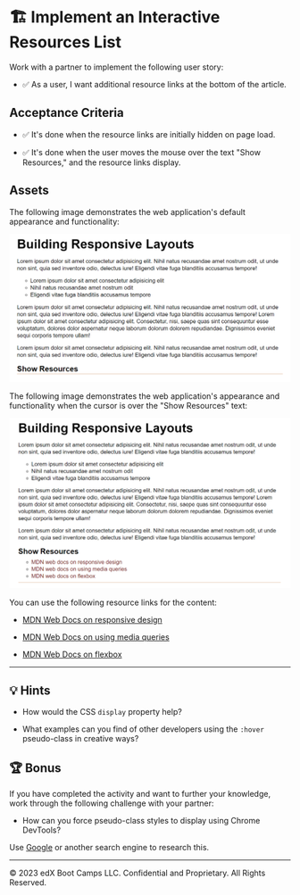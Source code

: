 # 🏗️ Implement an Interactive Resources List

Work with a partner to implement the following user story:

* ✅ As a user, I want additional resource links at the bottom of the article.

## Acceptance Criteria

* ✅ It's done when the resource links are initially hidden on page load.

* ✅ It's done when the user moves the mouse over the text "Show Resources," and the resource links display.

## Assets

The following image demonstrates the web application's default appearance and functionality:

![The text "Show Resources" appears below an article titled "Building Responsive Layouts."](./Images/01-resources-closed.png)

The following image demonstrates the web application's appearance and functionality when the cursor is over the "Show Resources" text:

![Three links to the MDN Web Docs appear under the text "Show Resources."](./Images/02-resources-open.png)

You can use the following resource links for the content:

* [MDN Web Docs on responsive design](https://developer.mozilla.org/en-US/docs/Learn/CSS/CSS_layout/Responsive_Design)

* [MDN Web Docs on using media queries](https://developer.mozilla.org/en-US/docs/Web/CSS/Media_Queries/Using_media_queries)

* [MDN Web Docs on flexbox](https://developer.mozilla.org/en-US/docs/Learn/CSS/CSS_layout/Flexbox)
    
---

## 💡 Hints

* How would the CSS `display` property help?

* What examples can you find of other developers using the `:hover` pseudo-class in creative ways?

## 🏆 Bonus

If you have completed the activity and want to further your knowledge, work through the following challenge with your partner:

* How can you force pseudo-class styles to display using Chrome DevTools?

Use [Google](https://www.google.com) or another search engine to research this.

---
© 2023 edX Boot Camps LLC. Confidential and Proprietary. All Rights Reserved.
